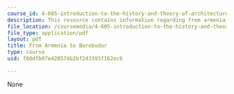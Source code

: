 ```yaml
---
course_id: 4-605-introduction-to-the-history-and-theory-of-architecture-spring-2012
description: This resource contains information regarding from armenia to borobudur.
file_location: /coursemedia/4-605-introduction-to-the-history-and-theory-of-architecture-spring-2012/f00dfb07e428574b2bf243391f162ec6_MIT4_605S12_lec18.pdf
file_type: application/pdf
layout: pdf
title: From Armenia to Borobudur
type: course
uid: f00dfb07e428574b2bf243391f162ec6

---
```

None